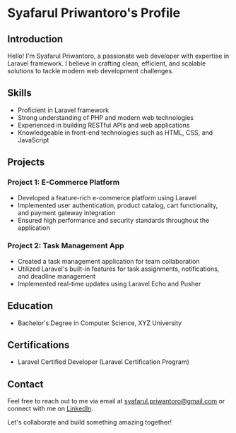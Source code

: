 # Syafarul Priwantoro's Profile

## Introduction

Hello! I'm Syafarul Priwantoro, a passionate web developer with expertise in Laravel framework. I believe in crafting clean, efficient, and scalable solutions to tackle modern web development challenges.

## Skills

- Proficient in Laravel framework
- Strong understanding of PHP and modern web technologies
- Experienced in building RESTful APIs and web applications
- Knowledgeable in front-end technologies such as HTML, CSS, and JavaScript

## Projects

### Project 1: E-Commerce Platform
- Developed a feature-rich e-commerce platform using Laravel
- Implemented user authentication, product catalog, cart functionality, and payment gateway integration
- Ensured high performance and security standards throughout the application

### Project 2: Task Management App
- Created a task management application for team collaboration
- Utilized Laravel's built-in features for task assignments, notifications, and deadline management
- Implemented real-time updates using Laravel Echo and Pusher

## Education

- Bachelor's Degree in Computer Science, XYZ University

## Certifications

- Laravel Certified Developer (Laravel Certification Program)

## Contact

Feel free to reach out to me via email at [syafarul.priwantoro@gmail.com](mailto:syafarul.priwantoro@gmail.com) or connect with me on [LinkedIn](https://www.linkedin.com/in/syafarul).

Let's collaborate and build something amazing together!
